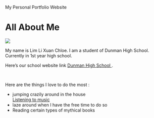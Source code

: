 My Personal Portfolio Website
<!DOCTYPE html>
<html>
<link rel="stylesheet" type="text/css" href="style.css">
<body>
<h1> All About Me</h1>
<title> This is my website </title>
<img src="photo.jpg"/>
<p>
My name is Lim Li Xuan Chloe. I am a student of Dunman High School. Currently in 1st year high school. </p>
<p>
Here’s our school website link <a href ="www.dhs.sg"> Dunman High School  </a>. </p>
<br>
<p>Here are the things I love to do the most : </p> 
<ul>
<li>jumping crazily around in the house</li>
<a href="https://www.youtube.com/playlist?list=PLfZ8VO9KgEsK5DR8Id_9GcX_d67kL3cWy"> Listening to music </a>
<li>laze around when I have the free time to do so</li>
<li>Reading certain types of mythical books</li>
</ul>
</body>
</html>

